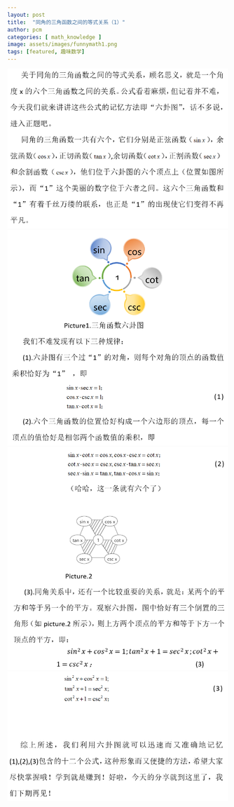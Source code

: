 ```yaml
---
layout: post
title:  "同角的三角函数之间的等式关系（1）"
author: pcm
categories: [ math_knowledge ]
image: assets/images/funnymath1.png
tags: [featured, 趣味数学]
---
```


<img src="../assets/images/funnymath1_1.png" alt="">

<img src="../assets/images/funnymath1_2.png" alt="">

<img src="../assets/images/funnymath1_3.png" alt="">

<img src="../assets/images/funnymath1_4.png" alt="">
